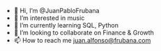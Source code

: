 - 👋 Hi, I’m @JuanPabloFrubana
- 👀 I’m interested in music
- 🌱 I’m currently learning SQL, Python
- 💞️ I’m looking to collaborate on Finance & Growth
- 📫 How to reach me juan.alfonso@frubana.com

<!---
JuanPabloFrubana/JuanPabloFrubana is a ✨ special ✨ repository because its `README.md` (this file) appears on your GitHub profile.
You can click the Preview link to take a look at your changes.
--->
